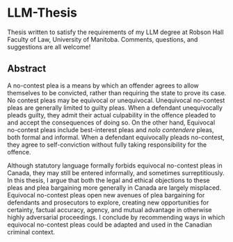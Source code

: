 # LLM-Thesis

Thesis written to satisfy the requirements of my LLM degree at Robson Hall Faculty of Law, University of Manitoba. Comments, questions, and suggestions are all welcome!

## Abstract

A no-contest plea is a means by which an offender agrees to allow themselves to be convicted, rather than requiring the state to prove its case. No contest pleas may be equivocal or unequivocal. Unequivocal no-contest pleas are generally limited to guilty pleas. When a defendant unequivocally pleads guilty, they admit their actual culpability in the offence pleaded to and accept the consequences of doing so. On the other hand, Equivocal no-contest pleas include best-interest pleas and *nolo contendere* pleas, both formal and informal. When a defendant equivocally pleads no-contest, they agree to self-conviction without fully taking responsibility for the offence.
   
   Although statutory language formally forbids equivocal no-contest pleas in Canada, they may still be entered informally, and sometimes surreptitiously. In this thesis, I argue that both the legal and ethical objections to these pleas and plea bargaining more generally in Canada are largely misplaced. Equivocal no-contest pleas open new avenues of plea bargaining for defendants and prosecutors to explore, creating new opportunities for certainty, factual accuracy, agency, and mutual advantage in otherwise highly adversarial proceedings. I conclude by recommending ways in which equivocal no-contest pleas could be adapted and used in the Canadian criminal context.
